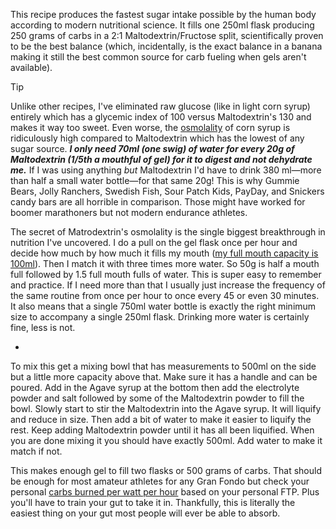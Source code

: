 This recipe produces the fastest sugar intake possible by the human body according to modern nutritional science. It fills one 250ml flask producing 250 grams of carbs in a 2:1 Maltodextrin/Fructose split, scientifically proven to be the best balance (which, incidentally, is the exact balance in a banana making it still the best common source for carb fueling when gels aren't available).

>[!TIP]
Unlike other recipes, I've eliminated raw glucose (like in light corn syrup) entirely which has a glycemic index of 100 versus Maltodextrin's 130 and makes it way too sweet. Even worse, the [osmolality](Osmolality,%20watch%20that%20isotonic%20limit.md) of corn syrup is ridiculously high compared to Maltodextrin which has the lowest of any sugar source. ***I only need 70ml (one swig) of water for every 20g of Maltodextrin (1/5th a mouthful of gel) for it to digest and not dehydrate me.***  If I was using anything *but* Maltodextrin I'd have to drink 380 ml—more than half a small water bottle—for that same 20g! This is why Gummie Bears, Jolly Ranchers, Swedish Fish, Sour Patch Kids, PayDay, and Snickers candy bars are all horrible in comparison. Those might have worked for boomer marathoners but not modern endurance athletes.

The secret of Matrodextrin's osmolality is the single biggest breakthrough in nutrition I've uncovered. I do a pull on the gel flask once per hour and decide how much by how much it fills my mouth ([my full mouth capacity is 100ml](Full%20mouth%20capacity%20is%20100ml.md)). Then I match it with three times more water. So 50g is half a mouth full followed by 1.5 full mouth fulls of water. This is super easy to remember and practice. If I need more than that I usually just increase the frequency of the same routine from once per hour to once every 45 or even 30 minutes. It also means that a single 750ml water bottle is exactly the right minimum size to accompany a single 250ml flask. Drinking more water is certainly fine, less is not.

- 

To mix this get a mixing bowl that has measurements to 500ml on the side but a little more capacity above that. Make sure it has a handle and can be poured. Add in the Agave syrup at the bottom then add the electrolyte powder and salt followed by some of the Maltodextrin powder to fill the bowl. Slowly start to stir the Maltodextrin into the Agave syrup. It will liquify and reduce in size. Then add a bit of water to make it easier to liquify the rest. Keep adding Maltodextrin powder until it has all been liquified. When you are done mixing it you should have exactly 500ml. Add water to make it match if not. 

This makes enough gel to fill two flasks or 500 grams of carbs. That should be enough for most amateur athletes for any Gran Fondo but check your personal [carbs burned per watt per hour](Carbs%20burned%20per%20watt%20per%20hour.md) based on your personal FTP. Plus you'll have to train your gut to take it in. Thankfully, this is literally the easiest thing on your gut most people will ever be able to absorb.